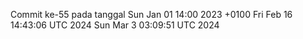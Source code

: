 Commit ke-55 pada tanggal Sun Jan 01 14:00 2023 +0100
Fri Feb 16 14:43:06 UTC 2024
Sun Mar  3 03:09:51 UTC 2024
